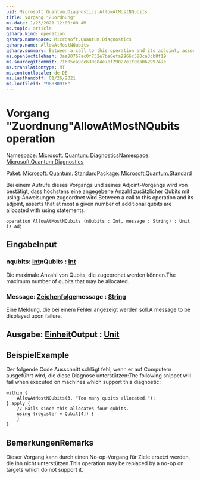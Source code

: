 ```yaml
---
uid: Microsoft.Quantum.Diagnostics.AllowAtMostNQubits
title: Vorgang "Zuordnung"
ms.date: 1/23/2021 12:00:00 AM
ms.topic: article
qsharp.kind: operation
qsharp.namespace: Microsoft.Quantum.Diagnostics
qsharp.name: AllowAtMostNQubits
qsharp.summary: Between a call to this operation and its adjoint, asserts that at most a given number of additional qubits are allocated with using statements.
ms.openlocfilehash: 3aa80767ac0f752e7be0efa2966c580ca3cb8f19
ms.sourcegitcommit: 71605ea9cc630e84e7ef29027e1f0ea06299747e
ms.translationtype: MT
ms.contentlocale: de-DE
ms.lasthandoff: 01/26/2021
ms.locfileid: "98830916"
---
```

# <a name="allowatmostnqubits-operation"></a><span data-ttu-id="09258-102">Vorgang "Zuordnung"</span><span class="sxs-lookup"><span data-stu-id="09258-102">AllowAtMostNQubits operation</span></span>

<span data-ttu-id="09258-103">Namespace: [Microsoft. Quantum. Diagnostics](xref:Microsoft.Quantum.Diagnostics)</span><span class="sxs-lookup"><span data-stu-id="09258-103">Namespace: [Microsoft.Quantum.Diagnostics](xref:Microsoft.Quantum.Diagnostics)</span></span>

<span data-ttu-id="09258-104">Paket: [Microsoft. Quantum. Standard](https://nuget.org/packages/Microsoft.Quantum.Standard)</span><span class="sxs-lookup"><span data-stu-id="09258-104">Package: [Microsoft.Quantum.Standard](https://nuget.org/packages/Microsoft.Quantum.Standard)</span></span>


<span data-ttu-id="09258-105">Bei einem Aufrufe dieses Vorgangs und seines Adjoint-Vorgangs wird von bestätigt, dass höchstens eine angegebene Anzahl zusätzlicher Qubits mit using-Anweisungen zugeordnet wird.</span><span class="sxs-lookup"><span data-stu-id="09258-105">Between a call to this operation and its adjoint, asserts that at most a given number of additional qubits are allocated with using statements.</span></span>

```qsharp
operation AllowAtMostNQubits (nQubits : Int, message : String) : Unit is Adj
```


## <a name="input"></a><span data-ttu-id="09258-106">Eingabe</span><span class="sxs-lookup"><span data-stu-id="09258-106">Input</span></span>

### <a name="nqubits--int"></a><span data-ttu-id="09258-107">nqubits: [int](xref:microsoft.quantum.lang-ref.int)</span><span class="sxs-lookup"><span data-stu-id="09258-107">nQubits : [Int](xref:microsoft.quantum.lang-ref.int)</span></span>

<span data-ttu-id="09258-108">Die maximale Anzahl von Qubits, die zugeordnet werden können.</span><span class="sxs-lookup"><span data-stu-id="09258-108">The maximum number of qubits that may be allocated.</span></span>


### <a name="message--string"></a><span data-ttu-id="09258-109">Message: [Zeichenfolge](xref:microsoft.quantum.lang-ref.string)</span><span class="sxs-lookup"><span data-stu-id="09258-109">message : [String](xref:microsoft.quantum.lang-ref.string)</span></span>

<span data-ttu-id="09258-110">Eine Meldung, die bei einem Fehler angezeigt werden soll.</span><span class="sxs-lookup"><span data-stu-id="09258-110">A message to be displayed upon failure.</span></span>



## <a name="output--unit"></a><span data-ttu-id="09258-111">Ausgabe: [Einheit](xref:microsoft.quantum.lang-ref.unit)</span><span class="sxs-lookup"><span data-stu-id="09258-111">Output : [Unit](xref:microsoft.quantum.lang-ref.unit)</span></span>



## <a name="example"></a><span data-ttu-id="09258-112">Beispiel</span><span class="sxs-lookup"><span data-stu-id="09258-112">Example</span></span>

<span data-ttu-id="09258-113">Der folgende Code Ausschnitt schlägt fehl, wenn er auf Computern ausgeführt wird, die diese Diagnose unterstützen:</span><span class="sxs-lookup"><span data-stu-id="09258-113">The following snippet will fail when executed on machines which support this diagnostic:</span></span>

```qsharp
within {
    AllowAtMostNQubits(3, "Too many qubits allocated.");
} apply {
    // Fails since this allocates four qubits.
    using (register = Qubit[4]) {
    }
}
```

## <a name="remarks"></a><span data-ttu-id="09258-114">Bemerkungen</span><span class="sxs-lookup"><span data-stu-id="09258-114">Remarks</span></span>

<span data-ttu-id="09258-115">Dieser Vorgang kann durch einen No-op-Vorgang für Ziele ersetzt werden, die ihn nicht unterstützen.</span><span class="sxs-lookup"><span data-stu-id="09258-115">This operation may be replaced by a no-op on targets which do not support it.</span></span>